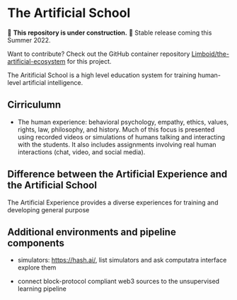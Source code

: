 # The Artificial School

:construction: **This repository is under construction.** :construction: Stable release coming this Summer 2022.

Want to contribute? Check out the GitHub container repository [Limboid/the-artificial-ecosystem](https://github.com/Limboid/the-artificial-ecosystem) for this project.

The Aritificial School is a high level education system for training human-level artificial intelligence.

## Cirriculumn

- The human experience: behavioral psychology, empathy, ethics, values, rights, law, philosophy, and history. Much of this focus is presented using recorded videos or simulations of humans talking and interacting with the students. It also includes assignments involving real human interactions (chat, video, and social media).

## Difference between the Artificial Experience and the Artificial School

The Artificial Experience provides a diverse experiences for training and developing general purpose

## Additional environments and pipeline components

- simulators: https://hash.ai/, list simulators and ask computatra interface explore them

- connect block-protocol compliant web3 sources to the unsupervised learning pipeline